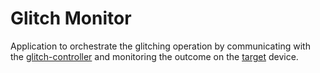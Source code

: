 # Glitch Monitor

Application to orchestrate the glitching operation by communicating with the
[glitch-controller](https://github.com/cpey/glitch-controller) and monitoring
the outcome on the [target](https://github.com/cpey/glitch-dummy) device.
